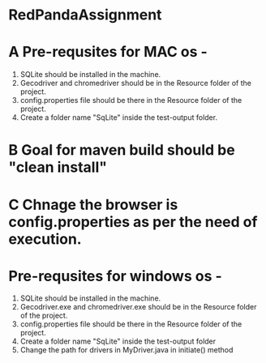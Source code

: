 # RedPandaAssignment

# A Pre-requsites for MAC os - 
1. SQLite should be installed in the machine.
2. Gecodriver and chromedriver should be in the Resource folder of the project.
3. config.properties file should be there in the Resource folder of the project.
4. Create a folder name "SqLite" inside the test-output folder.

# B Goal for maven build should be "clean install"

# C Chnage the browser is config.properties as per the need of execution.

# Pre-requsites for windows os -
1. SQLite should be installed in the machine.
2. Gecodriver.exe and chromedriver.exe should be in the Resource folder of the project.
3. config.properties file should be there in the Resource folder of the project.
4. Create a folder name "SqLite" inside the test-output folder
5. Change the path for drivers in MyDriver.java in initiate() method

